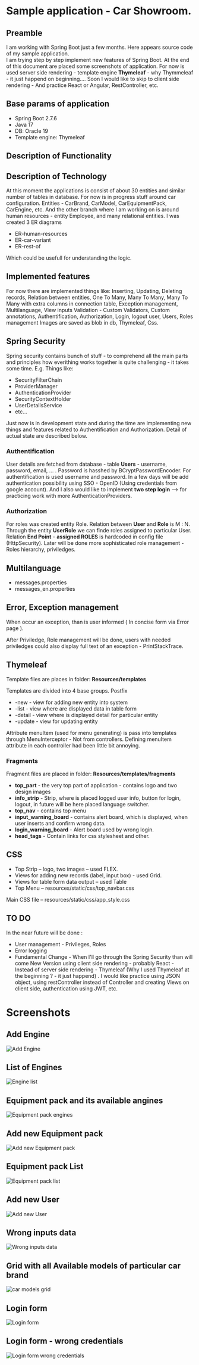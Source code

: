 # Sample application - Car Showroom. 

## Preamble
I am working with Spring Boot just a few months. Here appears source code of my sample application.  
 I am trying step by step implement new features of Spring Boot. At the end of this document are placed some 
screenshots of application. For now is used server side rendering - template engine **Thymeleaf** - why Thymmeleaf - it just happend on beginning.... Soon I would like 
to skip to client side rendering - And practice React or Angular, RestController, etc. 

## Base params of application
+ Spring Boot 2.7.6
+ Java 17
+ DB: Oracle 19
+ Template engine: Thymeleaf

## Description of Functionality

## Description of Technology
At this moment the applications is consist of about 30 entities and similar number of tables in database. 
For now is in progress stuff around car configuration. Entities - CarBrand, CarModel, CarEquipmentPack, CarEngine, etc.
And the other branch where I am working on is around human resources - entity Employee, and many relational entities.
I was created 3 ER diagrams 

+ ER-human-resources
+ ER-car-variant
+ ER-rest-of

Which could be usefull for understanding the logic.

## Implemented features
For now there are implemented things like:
Inserting, Updating, Deleting records, Relation between entities, One To Many, Many To Many, Many To Many with extra columns in connection table, Exception management,  Multilanguage, 
View inputs Validation - Custom Validators, Custom annotations, Authentification, Authorization, Login, logout user, Users, Roles management
Images are saved as blob in db, Thymeleaf, Css.


## Spring Security
Spring security contains bunch of stuff - to comprehend all the main parts and principles how everithing works together is quite challenging - it takes some time. E.g. Things like:

+ SecurityFilterChain
+ ProviderManager
+ AuthenticationProvider
+ SecurityContextHolder
+ UserDetailsService
+ etc...

Just now is in development state and during the time are implementing new things and features related to Authentification and Authorization. Detail of  actual state are described below.
### Authentification
User details are fetched from database - table **Users** - username, password, email, ... . Password is hasshed by BCryptPasswordEncoder. 
For authentification is used username and password. In a few days will be add authentication possibility using SSO - OpenID (Using credentials from google account). 
And I also would like to implement **two step login** --> for practicing work with more AuthenticationProviders. 


### Authorization 
For roles was created entity Role. Relation between **User** and **Role** is M : N. Through the entity **UserRole** we can finde roles assigned to particular User. 
Relation **End Point** - **assigned ROLES** is hardcoded in config file (HttpSecurity). Later will be done more sophisticated role management - Roles hierarchy, priviledges.




## Multilanguage
+ messages.properties
+ messages_en.properties

## Error, Exception management
When occur an exception, than is user informed ( In concise form via Error page ).

After Priviledge, Role management will be done, users with needed priviledges could
also display full text of an exception - PrintStackTrace. 

## Thymeleaf

Template files are places in folder: **Resources/templates**

Templates are divided into 4 base groups.
Postfix
+ -new - view for adding new entity into system
+ -list - view where are displayed data in table form
+ -detail - view where is displayed detail for particular entity
+ -update - view for updating entity

Attribute menuItem (used for menu generating) is pass into templates through MenuInterceptor - Not from controllers.
Defining menuItem attribute in each controller had been little bit annoying.

### Fragments

Fragment files are placed in folder: **Resources/templates/fragments**

+ **top_part** - the very top part of application - contains logo and two design images
+ **info_strip** - Strip, where is placed logged user info, button for login, logout, in future will be here placed language switcher.
+ **top_nav** - contains top menu
+ **input_warning_board** - contains alert board, which is displayed, when user inserts and confirm wrong data.
+ **login_warning_board** - Alert board used by wrong login.
+ **head_tags** - Contain links for css stylesheet and other.

## CSS
+ Top Strip – logo, two images – used FLEX. 
+ Views for adding new records (label, input box) - used Grid. 
+ Views for table form data output – used Table 
+ Top Menu – resources/static/css/top_navbar.css

Main CSS file – resources/static/css/app_style.css


## TO DO
In the near future will be done :

+ User management - Privileges, Roles 
+ Error logging
+ Fundamental Change  - When I'll go through the Spring Security than will come New Version using client side rendering - probably React - Instead of server side rendering - Thymeleaf (Why I used Thymeleaf at the beginning ? - it just happend) . I would like practice using JSON object, using restController instead of Controller and creating Views on client side, authentication using JWT, etc.


# Screenshots
## Add Engine 
![Add Engine](/screenshots/add-engine.png)

## List of Engines
![Engine list](/screenshots/engine-list.png)

## Equipment pack and its available angines
![Equipment pack engines](/screenshots/eq-engines.png)

## Add new Equipment pack 
![Add new Equipment pack](/screenshots/eq-pack-new.png)

## Equipment pack List
![Equipment pack list](/screenshots/eq-pack-list.png)

## Add new User
![Add new User](/screenshots/role-user.png)

## Wrong inputs data
![Wrong inputs data](/screenshots/car-brand-new-wrong-data.png)

## Grid with all Available models of particular car brand
![car models grid](/screenshots/models-grid.png)

## Login form
![Login form](/screenshots/login-form.png)

## Login form - wrong credentials
![Login form wrong credentials](/screenshots/login-wrong-credentials.png)











